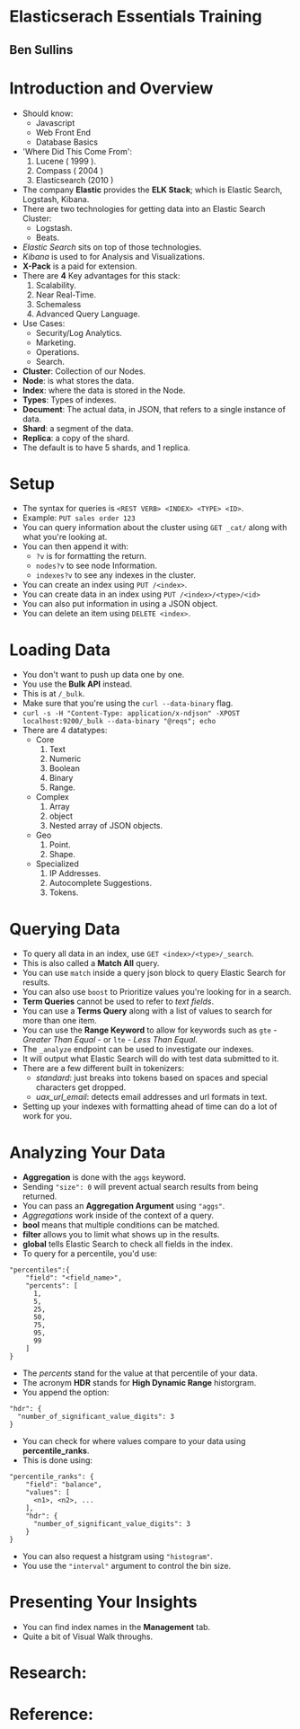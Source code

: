 # Elasticserach Essentials Training
## Ben Sullins

# Introduction and Overview
- Should know:
  * Javascript
  * Web Front End
  * Database Basics
- 'Where Did This Come From':
  1. Lucene ( 1999 ).
  2. Compass ( 2004 )
  3. Elasticsearch (2010 )
- The company **Elastic** provides the **ELK Stack**; which is Elastic Search, Logstash, Kibana.
- There are two technologies for getting data into an Elastic Search Cluster:
  * Logstash.
  * Beats.
- *Elastic Search* sits on top of those technologies.
- *Kibana* is used to for Analysis and Visualizations.
- **X-Pack** is a paid for extension.
- There are **4** Key advantages for this stack:
  1. Scalability.
  2. Near Real-Time.
  3. Schemaless
  4. Advanced Query Language.
- Use Cases:
  * Security/Log Analytics.
  * Marketing.
  * Operations.
  * Search.
- **Cluster**: Collection of our Nodes.
- **Node**: is what stores the data.
- **Index**: where the data is stored in the Node.
- **Types**: Types of indexes.
- **Document**: The actual data, in JSON, that refers to a single instance of data.
- **Shard**: a segment of the data.
- **Replica**: a copy of the shard.
- The default is to have 5 shards, and 1 replica.


# Setup
- The syntax for queries is `<REST VERB> <INDEX> <TYPE> <ID>`.
- Example: `PUT sales order 123`
- You can query information about the cluster using `GET _cat/` along with what you're looking at.
- You can then append it with:
  * `?v` is for formatting the return.
  * `nodes?v` to see node Information.
  * `indexes?v` to see any indexes in the cluster.
- You can create an index using `PUT /<index>`.
- You can create data in an index using `PUT /<index>/<type>/<id>`
- You can also put information in using a JSON object.
- You can delete an item using `DELETE <index>`.


# Loading Data
- You don't want to push up data one by one.
- You use the **Bulk API** instead.
- This is at `/_bulk`.
- Make sure that you're using the `curl --data-binary` flag.
- `curl -s -H "Content-Type: application/x-ndjson" -XPOST localhost:9200/_bulk --data-binary "@reqs"; echo`
- There are 4 datatypes:
  * Core
    1. Text
    2. Numeric
    3. Boolean
    4. Binary
    5. Range.
  * Complex
    1. Array
    2. object
    3. Nested array of JSON objects.
  * Geo
    1. Point.
    2. Shape.
  * Specialized
    1. IP Addresses.
    2. Autocomplete Suggestions.
    3. Tokens.


# Querying Data
- To query all data in an index, use `GET <index>/<type>/_search`.
- This is also called a **Match All** query.
- You can use `match` inside a query json block to query Elastic Search for results.
- You can also use `boost` to Prioritize values you're looking for in a search.
- **Term Queries** cannot be used to refer to *text fields*.
- You can use a **Terms Query** along with a list of values to search for more than one item.
- You can use the **Range Keyword** to allow for keywords such as `gte` - *Greater Than Equal* - or `lte` - *Less Than Equal*.
- The `_analyze` endpoint can be used to investigate our indexes.
- It will output what Elastic Search will do with test data submitted to it.
- There are a few different built in tokenizers:
  * *standard*: just breaks into tokens based on spaces and special characters get dropped.
  * *uax_url_email*: detects email addresses and url formats in text.
- Setting up your indexes with formatting ahead of time can do a lot of work for you.


# Analyzing Your Data
- **Aggregation** is done with the `aggs` keyword.
- Sending `"size": 0` will prevent actual search results from being returned.
- You can pass an **Aggregation Argument** using `"aggs"`.
- *Aggregations* work inside of the context of a query.
- **bool** means that multiple conditions can be matched.
- **filter** allows you to limit what shows up in the results.
- **global** tells Elastic Search to check all fields in the index.
- To query for a percentile, you'd use:
```
"percentiles":{
    "field": "<field_name>",
    "percents": [
      1,
      5,
      25,
      50,
      75,
      95,
      99
    ]
}
```
- The *percents* stand for the value at that percentile of your data.
- The acronym **HDR** stands for **High Dynamic Range** historgram.
- You append the option:
```
"hdr": {
  "number_of_significant_value_digits": 3
}
```
- You can check for where values compare to your data using **percentile_ranks**.
- This is done using:
```
"percentile_ranks": {
    "field": "balance",
    "values": [
      <n1>, <n2>, ...
    ],
    "hdr": {
      "number_of_significant_value_digits": 3
    }
}
```
- You can also request a histgram using `"histogram"`.
- You use the `"interval"` argument to control the bin size.


# Presenting Your Insights
- You can find index names in the **Management** tab.
- Quite a bit of Visual Walk throughs.

# Research:

# Reference:
